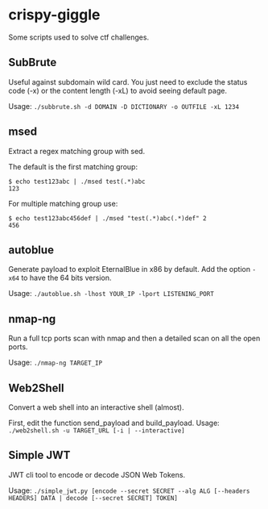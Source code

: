 # crispy-giggle
Some scripts used to solve ctf challenges.

## SubBrute
Useful against subdomain wild card. You just need to exclude the status code (-x) or the content length (-xL) to avoid seeing default page.

Usage: `./subbrute.sh -d DOMAIN -D DICTIONARY -o OUTFILE -xL 1234`

## msed
Extract a regex matching group with sed.

The default is the first matching group:
```
$ echo test123abc | ./msed test(.*)abc
123
```

For multiple matching group use:
```
$ echo test123abc456def | ./msed "test(.*)abc(.*)def" 2
456
```
## autoblue
Generate payload to exploit EternalBlue in x86 by default. Add the option `-x64` to have the 64 bits version.

Usage: `./autoblue.sh -lhost YOUR_IP -lport LISTENING_PORT`

## nmap-ng
Run a full tcp ports scan with nmap and then a detailed scan on all the open ports.

Usage: `./nmap-ng TARGET_IP`

## Web2Shell
Convert a web shell into an interactive shell (almost).

First, edit the function send\_payload and build\_payload.
Usage: `./web2shell.sh -u TARGET_URL [-i | --interactive]`

## Simple JWT
JWT cli tool to encode or decode JSON Web Tokens.

Usage: `./simple_jwt.py [encode --secret SECRET --alg ALG [--headers HEADERS] DATA | decode [--secret SECRET] TOKEN]`
